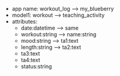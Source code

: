 * app name: workout_log --> my_blueberry
* model1: workout --> teaching_activity
* attributes:
    * date:datetime --> same
    * workout:string --> name:string
    * mood:string --> ta1:text
    * length:string --> ta2:text
    * ta3:text
    * ta4:text
    * status:string